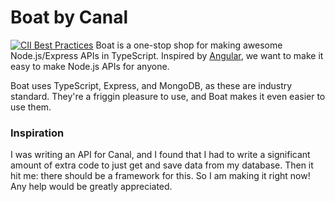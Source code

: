 # Boat by Canal
[![CII Best Practices](https://bestpractices.coreinfrastructure.org/projects/848/badge)](https://bestpractices.coreinfrastructure.org/projects/848)
Boat is a one-stop shop for making awesome Node.js/Express APIs in TypeScript. Inspired by [Angular](https://www.github.com/angular/angular), we want to make it easy to make Node.js APIs for anyone.

Boat uses TypeScript, Express, and MongoDB, as these are industry standard. They're a friggin pleasure to use, and Boat makes it even easier to use them.

### Inspiration
I was writing an API for Canal, and I found that I had to write a significant amount of extra code to just get and save data from my database. Then it hit me: there should be a framework for this. So I am making it right now! Any help would be greatly appreciated.